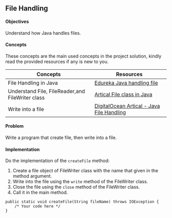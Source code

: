 ## File Handling

#### Objectives
Understand how Java handles files. 

#### Concepts
These concepts are the main used concepts in the project solution, kindly read the provided resources if any is new to you.

| Concepts                                          | Resources                                                                                                             |
|---------------------------------------------------|-----------------------------------------------------------------------------------------------------------------------|
| File Handling in Java                             | [Edureka Java handling file ](https://www.youtube.com/watch?v=SslMi6ptwH8&t=364s)                                     |
| Understand File, FileReader,and  FileWriter class | [Artical File class in Java](https://www.codecademy.com/resources/docs/java/files)                                    |
| Write into a file                                 | [DigitalOcean Artical - Java File Handling](https://www.digitalocean.com/community/tutorials/java-filewriter-example) |



#### Problem
Write a program that create file, then write into a file.


#### Implementation
Do the implementation of the `createFile` method:
1. Create a file object of FileWriter class with the name that given in the method argument.
2. Write into the file using the `write` method of the FileWriter class.
3. Close the file using the `close` method of the FileWriter class.
4. Call it in the main method.

```
public static void createFile(String fileName) throws IOException {
    /* Your code here */
}
```
